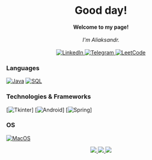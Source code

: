 <h1 align="center">Good day!</h1>

<p align="center">
    <b>Welcome to my page!</b><br><br>
    <i>
        I'm Aliaksandr.<br>
    </i><br>
    <a href="https://www.linkedin.com/in/%D0%B0%D0%BB%D0%B5%D0%BA%D1%81%D0%B0%D0%BD%D0%B4%D1%80-%D1%81%D0%B0%D1%85%D0%B0%D1%86%D0%BA%D0%B8%D0%B9-2a505a271/">
        <img src="https://img.shields.io/badge/LinkedIn-blue?style=flat-square&logo=linkedin" alt="LinkedIn">
    </a>
    <a href="https://t.me/sanyajo">
        <img src="https://img.shields.io/badge/Telegram-blue?style=flat-square&logo=telegram&logoColor=white" alt="Telegram">
    </a>
    <a href="https://leetcode.com/Sanyajo/">
        <img src="https://img.shields.io/badge/LeetCode-blue?style=flat-square&logo=LeetCode" alt="LeetCode">
    </a>
</p>

### Languages
[![Java](https://img.shields.io/badge/java-orange?style=for-the-badge&logo=openjdk)](https://github.com/Sanyajo/JavaTutor)
[![SQL](https://img.shields.io/badge/sql-purple?style=for-the-badge&logo=mysql)](https://github.com/Sanyajo)

### Technologies & Frameworks
[![Tkinter](https://img.shields.io/badge/tkinter-yellow?style=for-the-badge&logo=tkinter)]
[![Android](https://img.shields.io/badge/android-orange?style=for-the-badge&logo=android)]
[![Spring](https://img.shields.io/badge/Spring_Boot-green?style=for-the-badge&logo=Spring)]

### OS
[![MacOS](https://img.shields.io/badge/macos-black?style=for-the-badge&logo=MacOS)](https://github.com/Sanyajo)

<p align="center">
  <a href="https://github.com/Sanyajo">
    <img src="https://github-profile-summary-cards.vercel.app/api/cards/profile-details?username=sanyajo&theme=transparent" />
  </a>
  <a href="https://github.com/Sanyajo">
    <img src="https://github-readme-streak-stats.herokuapp.com/?user=sanyajo&hide_border=true&card_width=338&theme=transparent" />
  </a>
  <a href="https://github.com/Sanyajo">
    <img src="http://github-profile-summary-cards.vercel.app/api/cards/stats?username=sanyajo&theme=transparent" />
  </a>
</p>

